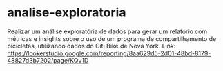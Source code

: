 # analise-exploratoria
Realizar um análise exploratória de dados para gerar um relatório com métricas e insights sobre o uso de um programa de compartilhamento de bicicletas, utilizando dados do Citi Bike de Nova York. Link: https://lookerstudio.google.com/reporting/8aa629d5-2d01-48bd-8179-48827d3b7202/page/KQv1D 

